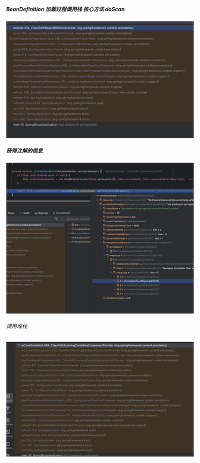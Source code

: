 ##### BeanDefinition 加载过程调用栈 核心方法 doScan
![img.png](img.png)

##### 获得注解的信息
![img_1.png](img_1.png)
###### 调用堆栈
![img_2.png](img_2.png)